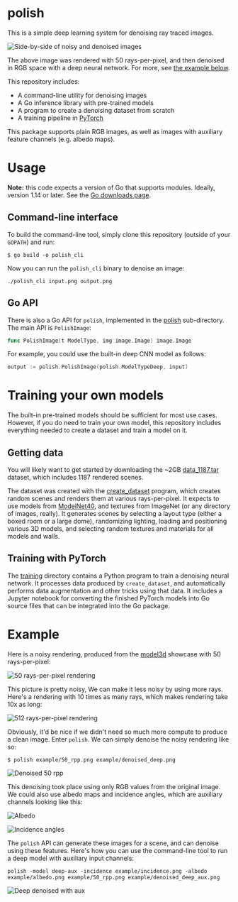 # polish

This is a simple deep learning system for denoising ray traced images.

![Side-by-side of noisy and denoised images](example/half_and_half.png)

The above image was rendered with 50 rays-per-pixel, and then denoised in RGB space with a deep neural network. For more, see [the example below](#example).

This repository includes:

 * A command-line utility for denoising images
 * A Go inference library with pre-trained models
 * A program to create a denoising dataset from scratch
 * A training pipeline in [PyTorch](https://pytorch.org/)

This package supports plain RGB images, as well as images with auxiliary feature channels (e.g. albedo maps).

# Usage

**Note:** this code expects a version of Go that supports modules. Ideally, version 1.14 or later. See the [Go downloads page](https://golang.org/dl/).

## Command-line interface

To build the command-line tool, simply clone this repository (outside of your `GOPATH`) and run:

```
$ go build -o polish_cli
```

Now you can run the `polish_cli` binary to denoise an image:

```
./polish_cli input.png output.png
```

## Go API

There is also a Go API for `polish`, implemented in the [polish](polish) sub-directory. The main API is `PolishImage`:

```go
func PolishImage(t ModelType, img image.Image) image.Image
```

For example, you could use the built-in deep CNN model as follows:

```go
output := polish.PolishImage(polish.ModelTypeDeep, input)
```

# Training your own models

The built-in pre-trained models should be sufficient for most use cases. However, if you do need to train your own model, this repository includes everything needed to create a dataset and train a model on it.

## Getting data

You will likely want to get started by downloading the ~2GB [data_1187.tar](https://polish.aqnichol.com/data_1187.tar) dataset, which includes 1187 rendered scenes.

The dataset was created with the [create_dataset](create_dataset) program, which creates random scenes and renders them at various rays-per-pixel. It expects to use models from [ModelNet40](https://modelnet.cs.princeton.edu/), and textures from ImageNet (or any directory of images, really). It generates scenes by selecting a layout type (either a boxed room or a large dome), randomizing lighting, loading and positioning various 3D models, and selecting random textures and materials for all models and walls.

## Training with PyTorch

The [training](training) directory contains a Python program to train a denoising neural network. It processes data produced by `create_dataset`, and automatically performs data augmentation and other tricks using that data. It includes a Jupyter notebook for converting the finished PyTorch models into Go source files that can be integrated into the Go package.

# Example

Here is a noisy rendering, produced from the [model3d](https://github.com/unixpickle/model3d) showcase with 50 rays-per-pixel:

![50 rays-per-pixel rendering](example/50_rpp.png)

This picture is pretty noisy, We can make it less noisy by using more rays. Here's a rendering with 10 times as many rays, which makes rendering take 10x as long:

![512 rays-per-pixel rendering](example/512_rpp.png)

Obviously, it'd be nice if we didn't need so much more compute to produce a clean image. Enter `polish`. We can simply denoise the noisy rendering like so:

```
$ polish example/50_rpp.png example/denoised_deep.png
```

![Denoised 50 rpp](example/denoised_deep.png)

This denoising took place using only RGB values from the original image. We could also use albedo maps and incidence angles, which are auxiliary channels looking like this:

![Albedo](example/albedo.png)

![Incidence angles](example/incidence.png)

The `polish` API can generate these images for a scene, and can denoise using these features. Here's how you can use the command-line tool to run a deep model with auxiliary input channels:

```
polish -model deep-aux -incidence example/incidence.png -albedo example/albedo.png example/50_rpp.png example/denoised_deep_aux.png
```

![Deep denoised with aux](example/denoised_deep_aux.png)
